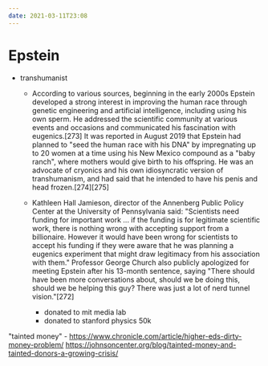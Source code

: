 ```yaml
---
date: 2021-03-11T23:08
---
```

# Epstein
- transhumanist
    - According to various sources, beginning in the early 2000s Epstein developed a strong interest in improving the human race through genetic engineering and artificial intelligence, including using his own sperm. He addressed the scientific community at various events and occasions and communicated his fascination with eugenics.[273] It was reported in August 2019 that Epstein had planned to "seed the human race with his DNA" by impregnating up to 20 women at a time using his New Mexico compound as a "baby ranch", where mothers would give birth to his offspring. He was an advocate of cryonics and his own idiosyncratic version of transhumanism, and had said that he intended to have his penis and head frozen.[274][275]
    - Kathleen Hall Jamieson, director of the Annenberg Public Policy Center at the University of Pennsylvania said: "Scientists need funding for important work ... if the funding is for legitimate scientific work, there is nothing wrong with accepting support from a billionaire. However it would have been wrong for scientists to accept his funding if they were aware that he was planning a eugenics experiment that might draw legitimacy from his association with them." Professor George Church also publicly apologized for meeting Epstein after his 13-month sentence, saying "There should have been more conversations about, should we be doing this, should we be helping this guy? There was just a lot of nerd tunnel vision."[272]

        - donated to mit media lab
        - donated to stanford physics 50k


"tainted money" - https://www.chronicle.com/article/higher-eds-dirty-money-problem/
https://johnsoncenter.org/blog/tainted-money-and-tainted-donors-a-growing-crisis/